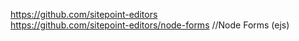 https://github.com/sitepoint-editors   
https://github.com/sitepoint-editors/node-forms    //Node Forms (ejs)
